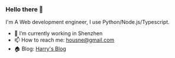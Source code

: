 ### Hello there 👋

I'm A Web development engineer, I use Python/Node.js/Typescript.

- 🔭 I’m currently working in Shenzhen
- 📫 How to reach me: housne@gmail.com
- 🏠 Blog: [Harry's Blog](https://blog.goharry.dev/)
